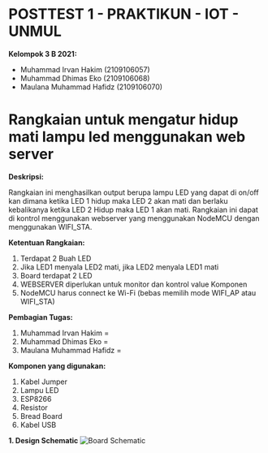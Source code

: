 # POSTTEST 1 - PRAKTIKUN - IOT - UNMUL

**Kelompok 3 B 2021:**

  * Muhammad Irvan Hakim (2109106057)
  * Muhammad Dhimas Eko (2109106068)
  * Maulana Muhammad Hafidz (2109106070)


# Rangkaian untuk mengatur hidup mati lampu led menggunakan web server

**Deskripsi:**

Rangkaian ini menghasilkan output berupa lampu LED yang dapat di on/off kan dimana ketika LED 1 hidup maka LED 2 akan mati dan berlaku kebalikanya ketika LED 2 Hidup maka LED 1 akan mati. Rangkaian ini dapat di kontrol menggunakan webserver yang menggunakan NodeMCU dengan menggunakan WIFI_STA. 


**Ketentuan Rangkaian:**

1. Terdapat 2 Buah LED
2. Jika LED1 menyala LED2 mati, jika LED2 menyala LED1 mati
3. Board terdapat 2 LED
4. WEBSERVER diperlukan untuk monitor dan kontrol value Komponen
5. NodeMCU harus connect ke Wi-Fi (bebas memilih mode WIFI_AP atau WIFI_STA)

**Pembagian Tugas:**
1. Muhammad Irvan Hakim     =
2. Muhammad Dhimas Eko      =
3. Maulana Muhammad Hafidz  =


**Komponen yang digunakan:**

1. Kabel Jumper
2. Lampu LED
3. ESP8266
4. Resistor
5. Bread Board
6. Kabel USB


**1. Design Schematic**
![Board Schematic](https://github.com/irvan7079/posttest1-praktikum-iot-unmul-2024/assets/113760495/2a6c83c0-8062-49ab-8cff-7ce47968d837)
